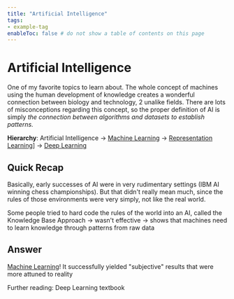 ```yaml
---
title: "Artificial Intelligence"
tags:
- example-tag
enableToc: false # do not show a table of contents on this page
---
```

# Artificial Intelligence
One of my favorite topics to learn about. The whole concept of machines using the human development of knowledge creates a wonderful connection between biology and technology, 2 unalike fields. There are lots of misconceptions regarding this concept, so the proper definition of AI is simply *the connection between algorithms and datasets to establish patterns.*

**Hierarchy**:
Artificial Intelligence -> [Machine Learning](Zettelkasten/Machine%20Learning.md) -> [Representation Learning](Zettelkasten/Representation%20Learning.md)] -> [Deep Learning](Zettelkasten/Deep%20Learning.md) 
## Quick Recap
Basically, early successes of AI were in very rudimentary settings (IBM AI winning chess championships). But that didn't really mean much, since the rules of those environments were very simply, not like the real world.

Some people tried to hard code the rules of the world into an AI, called the Knowledge Base Approach -> wasn't effective -> shows that machines need to learn knowledge through patterns from raw data
## Answer
[Machine Learning](Zettelkasten/Machine%20Learning.md)! It successfully yielded "subjective" results that were more attuned to reality

Further reading: Deep Learning textbook
